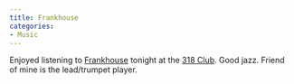 ```yaml
---
title: Frankhouse
categories:
- Music
---
```


Enjoyed listening to [Frankhouse](http://www.myspace.com/frankhousemusic) tonight at the [318 Club](http://www.three-eighteen.com/main.htm). Good jazz. Friend of mine is the lead/trumpet player.
